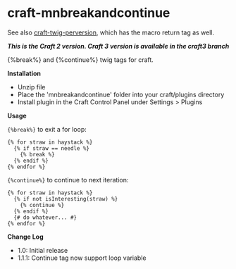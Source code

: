 craft-mnbreakandcontinue
========================

See also [craft-twig-perversion](https://github.com/marionnewlevant/craft-twig_perversion), which has the macro return tag as well.

***This is the Craft 2 version. Craft 3 version is available in the craft3 branch***

{%break%} and {%continue%} twig tags for craft.

**Installation**

- Unzip file
- Place the 'mnbreakandcontinue' folder into your craft/plugins directory
- Install plugin in the Craft Control Panel under Settings > Plugins

**Usage**

`{%break%}` to exit a for loop:

    {% for straw in haystack %}
      {% if straw == needle %}
        {% break %}
      {% endif %}
    {% endfor %}

`{%continue%}` to continue to next iteration:

    {% for straw in haystack %}
      {% if not isInteresting(straw) %}
        {% continue %}
      {% endif %}
      {# do whatever... #}
    {% endfor %}

**Change Log**

- 1.0: Initial release
- 1.1.1: Continue tag now support loop variable
